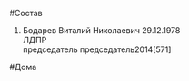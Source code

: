 #Состав  
1. Бодарев Виталий Николаевич 29.12.1978  
    ЛДПР  
    председатель председатель2014[571]  
  
  
#Дома  
